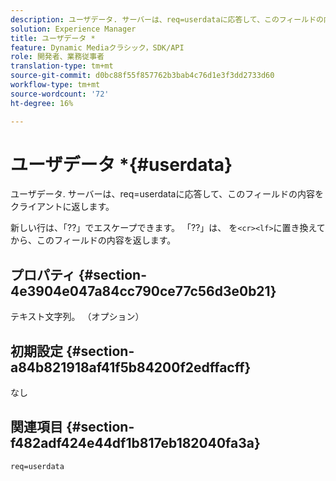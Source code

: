 ```yaml
---
description: ユーザデータ. サーバーは、req=userdataに応答して、このフィールドの内容をクライアントに返します。
solution: Experience Manager
title: ユーザデータ *
feature: Dynamic Mediaクラシック，SDK/API
role: 開発者、業務従事者
translation-type: tm+mt
source-git-commit: d0bc88f55f857762b3bab4c76d1e3f3dd2733d60
workflow-type: tm+mt
source-wordcount: '72'
ht-degree: 16%

---
```



# ユーザデータ *{#userdata}

ユーザデータ. サーバーは、req=userdataに応答して、このフィールドの内容をクライアントに返します。

新しい行は、「??」でエスケープできます。 「??」は、 を`<cr><lf>`に置き換えてから、このフィールドの内容を返します。

## プロパティ {#section-4e3904e047a84cc790ce77c56d3e0b21}

テキスト文字列。 （オプション）

## 初期設定 {#section-a84b821918af41f5b84200f2edffacff}

なし

## 関連項目 {#section-f482adf424e44df1b817eb182040fa3a}

`req=userdata`
